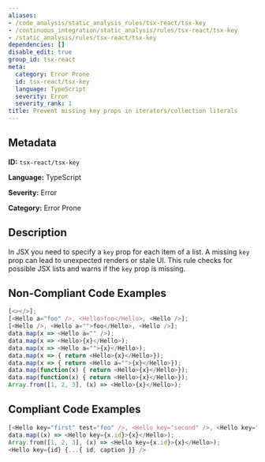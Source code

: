 ```yaml
---
aliases:
- /code_analysis/static_analysis_rules/tsx-react/tsx-key
- /continuous_integration/static_analysis/rules/tsx-react/tsx-key
- /static_analysis/rules/tsx-react/tsx-key
dependencies: []
disable_edit: true
group_id: tsx-react
meta:
  category: Error Prone
  id: tsx-react/tsx-key
  language: TypeScript
  severity: Error
  severity_rank: 1
title: Prevent missing key props in iterators/collection literals
---
```

<!--  SOURCED FROM https://github.com/DataDog/datadog-static-analyzer-rule-docs -->


## Metadata
**ID:** `tsx-react/tsx-key`

**Language:** TypeScript

**Severity:** Error

**Category:** Error Prone

## Description
In JSX you need to specify a `key` prop for each item of a list. A missing `key` prop can lead to unexpected renders or stale UI. This rule checks for possible JSX lists and warns if the `key` prop is missing.

## Non-Compliant Code Examples
```typescript
[<></>];
[<Hello a="foo" />, <Hello>foo</Hello>, <Hello />];
[<Hello />, <Hello a="">foo</Hello>, <Hello />];
data.map(x => <Hello a="" />);
data.map(x => <Hello>{x}</Hello>);
data.map(x => <Hello a="">{x}</Hello>);
data.map(x => { return <Hello>{x}</Hello>});
data.map(x => { return <Hello a="">{x}</Hello>});
data.map(function(x) { return <Hello>{x}</Hello>});
data.map(function(x) { return <Hello>{x}</Hello>});
Array.from([1, 2, 3], (x) => <Hello>{x}</Hello>);
```

## Compliant Code Examples
```typescript
[<Hello key="first" test="foo" />, <Hello key="second" />, <Hello key="third" />];
data.map((x) => <Hello key={x.id}>{x}</Hello>);
Array.from([1, 2, 3], (x) => <Hello key={x.id}>{x}</Hello>);
<Hello key={id} {...{ id, caption }} />
```
